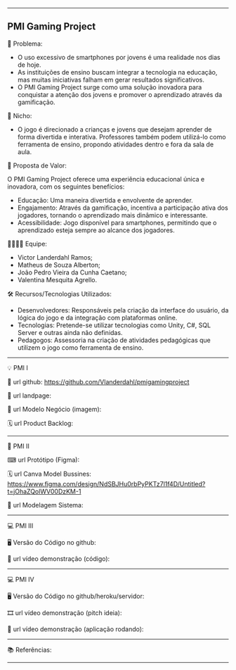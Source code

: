 -------------------
PMI Gaming Project
-------------------

🙁 Problema: 
- O uso excessivo de smartphones por jovens é uma realidade nos dias de hoje.
- As instituições de ensino buscam integrar a tecnologia na educação, mas muitas iniciativas falham em gerar resultados significativos.
- O PMI Gaming Project surge como uma solução inovadora para conquistar a atenção dos jovens e promover o aprendizado através da gamificação.

🙂 Nicho: 
- O jogo é direcionado a crianças e jovens que desejam aprender de forma divertida e interativa.
Professores também podem utilizá-lo como ferramenta de ensino, propondo atividades dentro e fora da sala de aula.

🎁 Proposta de Valor: 

O PMI Gaming Project oferece uma experiência educacional única e inovadora, com os seguintes benefícios:
- Educação: Uma maneira divertida e envolvente de aprender.
- Engajamento: Através da gamificação, incentiva a participação ativa dos jogadores, tornando o aprendizado mais dinâmico e interessante.
- Acessibilidade: Jogo disponível para smartphones, permitindo que o aprendizado esteja sempre ao alcance dos jogadores.

🧑‍💻👩‍💻 Equipe: 
- Victor Landerdahl Ramos;
- Matheus de Souza Alberton;
- João Pedro Vieira da Cunha Caetano;
- Valentina Mesquita Agrello.

🛠 Recursos/Tecnologias Utilizados:
- Desenvolvedores: Responsáveis pela criação da interface do usuário, da lógica do jogo e da integração com plataformas online. 
- Tecnologias: Pretende-se utilizar tecnologias como Unity, C#, SQL Server e outras ainda não definidas.
- Pedagogos: Assessoria na criação de atividades pedagógicas que utilizem o jogo como ferramenta de ensino.

-------------------

💡 PMI I

🔗 url github: https://github.com/Vlanderdahl/pmigamingproject

🛬 url landpage:

🤝 url Modelo Negócio (imagem): 

🗓 url Product Backlog:

-------------------

📲 PMI II

⌨ url Protótipo (Figma):

🗓 url Canva Model Bussines: https://www.figma.com/design/NdSBJHu0rbPyPKTz7l1f4D/Untitled?t=jOhaZQolWV00DzKM-1

📝 url Modelagem Sistema:

-------------------

💻 PMI III

🖥 Versão do Código no github:

🎥 url vídeo demonstração (código):

-------------------

💻 PMI IV

🖥 Versão do Código no github/heroku/servidor:

🎞 url vídeo demonstração (pitch ideia):

🎥 url vídeo demonstração (aplicação rodando):

-------------------

📚 Referências:

-------------------
